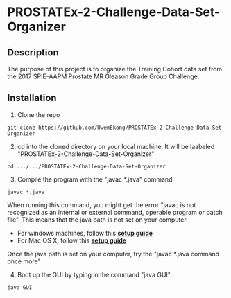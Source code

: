 # PROSTATEx-2-Challenge-Data-Set-Organizer

## Description

The purpose of this project is to organize the Training Cohort data set from the 2017 SPIE-AAPM Prostate MR Gleason Grade Group Challenge. 

## Installation

1. Clone the repo
  ```
  git clone https://github.com/UwemEkong/PROSTATEx-2-Challenge-Data-Set-Organizer
  ```
2. cd into the cloned directory on your local machine. It will be laabeled "PROSTATEx-2-Challenge-Data-Set-Organizer"
  ```
  cd .../.../PROSTATEx-2-Challenge-Data-Set-Organizer
  ```
3. Compile the program with the "javac *.java" command
  ```
  javac *.java
  ```
  When running this command, you might get the error "javac is not recognized as an internal or external command, operable program or batch file". This means that the java     path is not set on your computer.
  * For windows machines, follow this [**setup guide**](https://www.youtube.com/watch?v=IJ-PJbvJBGs&t=80s&ab_channel=ProgrammingKnowledge)
  * For  Mac OS X, follow this [**setup guide**](https://www.youtube.com/watch?v=y6szNJ4rMZ0&ab_channel=ProgrammingKnowledge)
  
  Once the java path is set on your computer, try the "javac *.java command once more"
  
  4. Boot up the GUI by typing in the command "java GUI"
  ```
  java GUI
  ```
